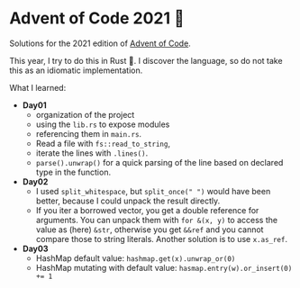# Advent of Code 2021 🎄

Solutions for the 2021 edition of [Advent of Code](https://adventofcode.com).

This year, I try to do this in Rust 🦀. I discover the language, so do not take this as
an idiomatic implementation.

What I learned:

- **Day01**
  - organization of the project
  - using the `lib.rs` to expose modules
  - referencing them in `main.rs`.
  - Read a file with `fs::read_to_string`,
  - iterate the lines with `.lines()`.
  - `parse().unwrap()` for a quick parsing of the line based on declared type in the
    function.
- **Day02**
  - I used `split_whitespace`, but `split_once(" ")` would have been better, because I
    could unpack the result directly.
  - If you iter a borrowed vector, you get a double reference for arguments. You can
    unpack them with `for &(x, y)` to access the value as (here) `&str`, otherwise you
    get `&&ref` and you cannot compare those to string literals. Another solution is
    to use `x.as_ref`.
- **Day03**
  - HashMap default value: `hashmap.get(x).unwrap_or(0)`
  - HashMap mutating with default value: `hasmap.entry(w).or_insert(0) += 1`
